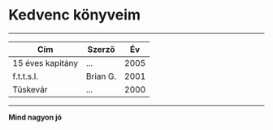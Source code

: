 # Kedvenc könyveim
---
|      Cím       | Szerző | Év |
|----------------|--------|----|
|15 éves kapitány|  ...   |2005|
|   f.t.t.s.l.   |Brian G.|2001|
|    Tüskevár    |  ...   |2000|
---
**Mind nagyon jó**